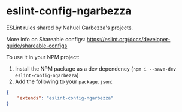 # eslint-config-ngarbezza

ESLint rules shared by Nahuel Garbezza's projects.

More info on Shareable configs: https://eslint.org/docs/developer-guide/shareable-configs

To use it in your NPM project:

1. Install the NPM package as a dev dependency (`npm i --save-dev eslint-config-ngarbezza`)
2. Add the following to your `package.json`:

```json
{
    "extends": "eslint-config-ngarbezza"
}
```
